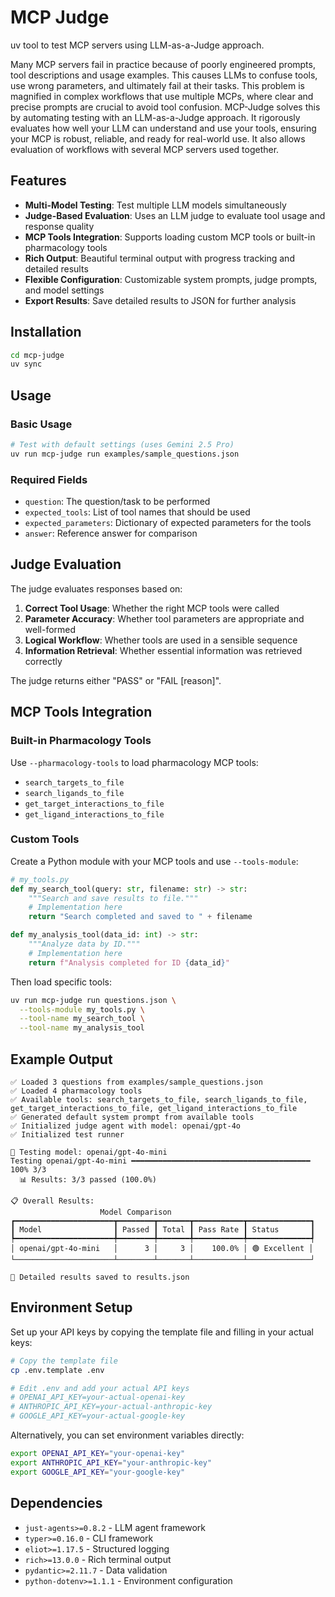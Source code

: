 # MCP Judge

uv tool to test MCP servers using LLM-as-a-Judge approach.

Many MCP servers fail in practice because of poorly engineered prompts, tool descriptions and usage examples. This causes LLMs to confuse tools, use wrong parameters, and ultimately fail at their tasks. This problem is magnified in complex workflows that use multiple MCPs, where clear and precise prompts are crucial to avoid tool confusion.
MCP-Judge solves this by automating testing with an LLM-as-a-Judge approach. It rigorously evaluates how well your LLM can understand and use your tools, ensuring your MCP is robust, reliable, and ready for real-world use. It also allows evaluation of workflows with several MCP servers used together.

## Features

- **Multi-Model Testing**: Test multiple LLM models simultaneously
- **Judge-Based Evaluation**: Uses an LLM judge to evaluate tool usage and response quality
- **MCP Tools Integration**: Supports loading custom MCP tools or built-in pharmacology tools
- **Rich Output**: Beautiful terminal output with progress tracking and detailed results
- **Flexible Configuration**: Customizable system prompts, judge prompts, and model settings
- **Export Results**: Save detailed results to JSON for further analysis

## Installation

```bash
cd mcp-judge
uv sync
```

## Usage

### Basic Usage

```bash
# Test with default settings (uses Gemini 2.5 Pro)
uv run mcp-judge run examples/sample_questions.json
```


### Required Fields

- `question`: The question/task to be performed
- `expected_tools`: List of tool names that should be used
- `expected_parameters`: Dictionary of expected parameters for the tools
- `answer`: Reference answer for comparison

## Judge Evaluation

The judge evaluates responses based on:

1. **Correct Tool Usage**: Whether the right MCP tools were called
2. **Parameter Accuracy**: Whether tool parameters are appropriate and well-formed
3. **Logical Workflow**: Whether tools are used in a sensible sequence
4. **Information Retrieval**: Whether essential information was retrieved correctly

The judge returns either "PASS" or "FAIL [reason]".

## MCP Tools Integration

### Built-in Pharmacology Tools

Use `--pharmacology-tools` to load pharmacology MCP tools:
- `search_targets_to_file`
- `search_ligands_to_file`
- `get_target_interactions_to_file`
- `get_ligand_interactions_to_file`

### Custom Tools

Create a Python module with your MCP tools and use `--tools-module`:

```python
# my_tools.py
def my_search_tool(query: str, filename: str) -> str:
    """Search and save results to file."""
    # Implementation here
    return "Search completed and saved to " + filename

def my_analysis_tool(data_id: int) -> str:
    """Analyze data by ID."""
    # Implementation here
    return f"Analysis completed for ID {data_id}"
```

Then load specific tools:
```bash
uv run mcp-judge run questions.json \
  --tools-module my_tools.py \
  --tool-name my_search_tool \
  --tool-name my_analysis_tool
```

## Example Output

```
✅ Loaded 3 questions from examples/sample_questions.json
✅ Loaded 4 pharmacology tools
✅ Available tools: search_targets_to_file, search_ligands_to_file, get_target_interactions_to_file, get_ligand_interactions_to_file
✅ Generated default system prompt from available tools
✅ Initialized judge agent with model: openai/gpt-4o
✅ Initialized test runner

🔄 Testing model: openai/gpt-4o-mini
Testing openai/gpt-4o-mini ━━━━━━━━━━━━━━━━━━━━━━━━━━━━━━━━━━━━━━━━ 100% 3/3
  📊 Results: 3/3 passed (100.0%)

📋 Overall Results:
                    Model Comparison                    
┏━━━━━━━━━━━━━━━━━━━━━━┳━━━━━━━━┳━━━━━━━┳━━━━━━━━━━━┳━━━━━━━━━━━━━━┓
┃ Model                ┃ Passed ┃ Total ┃ Pass Rate ┃ Status       ┃
┡━━━━━━━━━━━━━━━━━━━━━━╇━━━━━━━━╇━━━━━━━╇━━━━━━━━━━━╇━━━━━━━━━━━━━━┩
│ openai/gpt-4o-mini   │      3 │     3 │    100.0% │ 🟢 Excellent │
└──────────────────────┴────────┴───────┴───────────┴──────────────┘

💾 Detailed results saved to results.json
```

## Environment Setup

Set up your API keys by copying the template file and filling in your actual keys:

```bash
# Copy the template file
cp .env.template .env

# Edit .env and add your actual API keys
# OPENAI_API_KEY=your-actual-openai-key
# ANTHROPIC_API_KEY=your-actual-anthropic-key
# GOOGLE_API_KEY=your-actual-google-key
```

Alternatively, you can set environment variables directly:

```bash
export OPENAI_API_KEY="your-openai-key"
export ANTHROPIC_API_KEY="your-anthropic-key" 
export GOOGLE_API_KEY="your-google-key"
```

## Dependencies

- `just-agents>=0.8.2` - LLM agent framework
- `typer>=0.16.0` - CLI framework
- `eliot>=1.17.5` - Structured logging
- `rich>=13.0.0` - Rich terminal output
- `pydantic>=2.11.7` - Data validation
- `python-dotenv>=1.1.1` - Environment configuration
